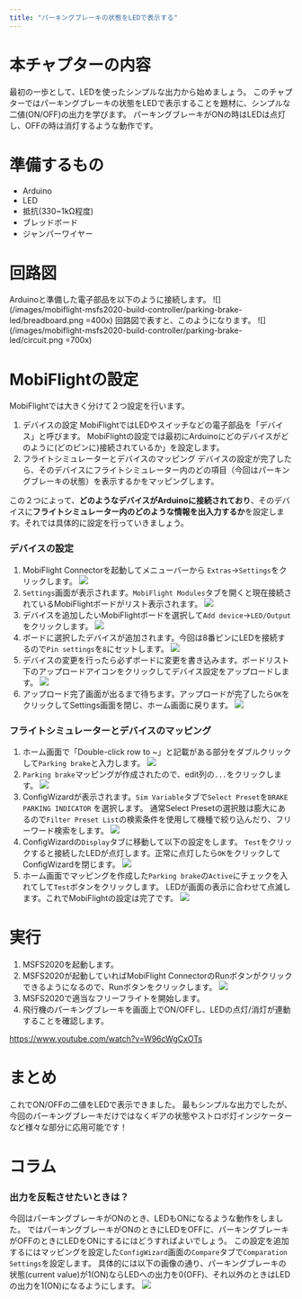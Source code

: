 ```yaml
---
title: "パーキングブレーキの状態をLEDで表示する"
---
```

# 本チャプターの内容
最初の一歩として、LEDを使ったシンプルな出力から始めましょう。
このチャプターではパーキングブレーキの状態をLEDで表示することを題材に、シンプルな二値(ON/OFF)の出力を学びます。
パーキングブレーキがONの時はLEDは点灯し、OFFの時は消灯するような動作です。

# 準備するもの
- Arduino
- LED
- 抵抗(330~1kΩ程度)
- ブレッドボード
- ジャンパーワイヤー

# 回路図
Arduinoと準備した電子部品を以下のように接続します。
![](/images/mobiflight-msfs2020-build-controller/parking-brake-led/breadboard.png =400x)
回路図で表すと、このようになります。
![](/images/mobiflight-msfs2020-build-controller/parking-brake-led/circuit.png =700x)

# MobiFlightの設定
MobiFlightでは大きく分けて２つ設定を行います。
1. デバイスの設定
MobiFlightではLEDやスイッチなどの電子部品を「デバイス」と呼びます。
MobiFlightの設定では最初にArduinoにどのデバイスがどのように(どのピンに)接続されているか」を設定します。
1. フライトシミュレーターとデバイスのマッピング
デバイスの設定が完了したら、そのデバイスにフライトシミュレーター内のどの項目（今回はパーキングブレーキの状態）を表示するかをマッピングします。

この２つによって、**どのようなデバイスがArduinoに接続されており**、そのデバイスに**フライトシミュレーター内のどのような情報を出入力するか**を設定します。それでは具体的に設定を行っていきましょう。

### デバイスの設定
1. MobiFlight Connectorを起動してメニューバーから `Extras`→`Settings`をクリックします。
![](/images/mobiflight-msfs2020-build-controller/parking-brake-led/1.png)
1. `Settings`画面が表示されます。`MobiFlight Modules`タブを開くと現在接続されているMobiFlightボードがリスト表示されます。
![](/images/mobiflight-msfs2020-build-controller/parking-brake-led/2.png)
1. デバイスを追加したいMobiFlightボードを選択して`Add device`→`LED/Output`をクリックします。
![](/images/mobiflight-msfs2020-build-controller/parking-brake-led/3.png)
1. ボードに選択したデバイスが追加されます。今回は8番ピンにLEDを接続するので`Pin settings`を`8`にセットします。
![](/images/mobiflight-msfs2020-build-controller/parking-brake-led/4.png)
1. デバイスの変更を行ったら必ずボードに変更を書き込みます。ボードリスト下のアップロードアイコンをクリックしてデバイス設定をアップロードします。
![](/images/mobiflight-msfs2020-build-controller/parking-brake-led/5.png)
1. アップロード完了画面が出るまで待ちます。アップロードが完了したら`OK`をクリックしてSettings画面を閉じ、ホーム画面に戻ります。
![](/images/mobiflight-msfs2020-build-controller/parking-brake-led/6.png)

### フライトシミュレーターとデバイスのマッピング
1. ホーム画面で「Double-click row to ~」と記載がある部分をダブルクリックして`Parking brake`と入力します。
![](/images/mobiflight-msfs2020-build-controller/parking-brake-led/101.png)
1. `Parking brake`マッピングが作成されたので、edit列の`...`をクリックします。
![](/images/mobiflight-msfs2020-build-controller/parking-brake-led/102.png)
1. ConfigWizardが表示されます。`Sim Variable`タブで`Select Preset`を`BRAKE PARKING INDICATOR` を選択します。
通常Select Presetの選択肢は膨大にあるので`Filter Preset List`の検索条件を使用して機種で絞り込んだり、フリーワード検索をします。
![](/images/mobiflight-msfs2020-build-controller/parking-brake-led/103.png)
1. ConfigWizardの`Display`タブに移動して以下の設定をします。
`Test`をクリックすると接続したLEDが点灯します。正常に点灯したら`OK`をクリックしてConfigWizardを閉じます。
![](/images/mobiflight-msfs2020-build-controller/parking-brake-led/104.png)
1. ホーム画面でマッピングを作成した`Parking brake`の`Active`にチェックを入れてして`Test`ボタンをクリックします。
LEDが画面の表示に合わせて点滅します。これでMobiFlightの設定は完了です。
![](/images/mobiflight-msfs2020-build-controller/parking-brake-led/105.png)

# 実行
1. MSFS2020を起動します。
1. MSFS2020が起動していればMobiFlight ConnectorのRunボタンがクリックできるようになるので、Runボタンをクリックします。
![](/images/mobiflight-msfs2020-build-controller/parking-brake-led/201.png)
1. MSFS2020で適当なフリーフライトを開始します。
1. 飛行機のパーキングブレーキを画面上でON/OFFし、LEDの点灯/消灯が連動することを確認します。

https://www.youtube.com/watch?v=W96cWgCxOTs

# まとめ
これでON/OFFの二値をLEDで表示できました。
最もシンプルな出力でしたが、今回のパーキングブレーキだけではなくギアの状態やストロボ灯インジケーターなど様々な部分に応用可能です！

# コラム
### 出力を反転させたいときは？
今回はパーキングブレーキがONのとき、LEDもONになるような動作をしました。
ではパーキングブレーキがONのときにLEDをOFFに、パーキングブレーキがOFFのときにLEDをONにするにはどうすればよいでしょう。
この設定を追加するにはマッピングを設定した`ConfigWizard`画面の`Compare`タブで`Comparation Settings`を設定します。
具体的には以下の画像の通り、パーキングブレーキの状態(current value)が1(ON)ならLEDへの出力を0(OFF)、それ以外のときはLEDの出力を1(ON)になるようにします。
![](/images/mobiflight-msfs2020-build-controller/parking-brake-led/colum.png)
